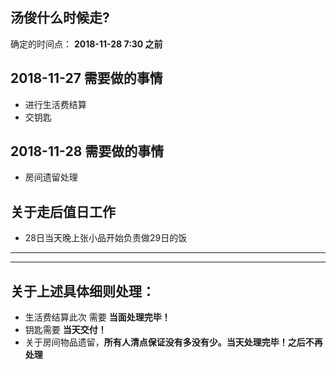 ## 汤俊什么时候走?
确定的时间点： **2018-11-28 7:30 之前**

## 2018-11-27 需要做的事情
* 进行生活费结算
* 交钥匙

## 2018-11-28 需要做的事情
* 房间遗留处理

## 关于走后值日工作
* 28日当天晚上张小品开始负责做29日的饭

----
----
## 关于上述具体细则处理：
* 生活费结算此次 需要 **当面处理完毕！**
* 钥匙需要 **当天交付！**
* 关于房间物品遗留，**所有人清点保证没有多没有少。当天处理完毕！之后不再处理**
